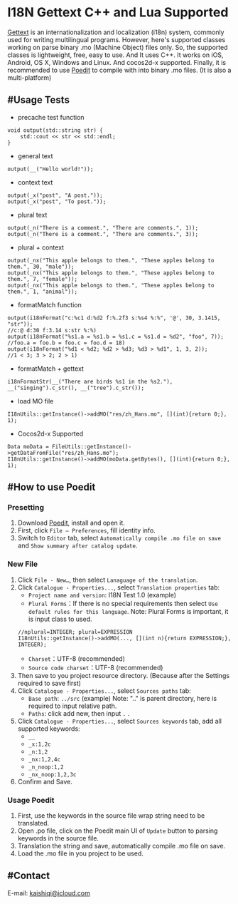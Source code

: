 I18N Gettext C++ and Lua Supported
==========================

[Gettext][1] is an internationalization and localization (i18n) system, commonly used for writing multilingual programs.
However, here's supported classes working on parse binary .mo (Machine Object) files only.
So, the supported classes is lightweight, free, easy to use. And It uses C++.
It works on iOS, Android, OS X, Windows and Linux. And cocos2d-x supported.
Finally, it is recommended to use [Poedit][2] to compile with into binary .mo files. (It is also a multi-platform)



#Usage Tests
--------------------

* precache test function
```
void output(std::string str) {
    std::cout << str << std::endl;
}
```

* general text
```
output(__("Hello world!"));
```

* context text
```
output(_x("post", "A post."));
output(_x("post", "To post."));
```

* plural text
```
output(_n("There is a comment.", "There are comments.", 1));
output(_n("There is a comment.", "There are comments.", 3));
```

* plural + context
```
output(_nx("This apple belongs to them.", "These apples belong to them.", 30, "male"));
output(_nx("This apple belongs to them.", "These apples belong to them.", 7, "female"));
output(_nx("This apple belongs to them.", "These apples belong to them.", 1, "animal"));
```

* formatMatch function
```
output(i18nFormat("c:%c1 d:%d2 f:%.2f3 s:%s4 %:%", '@', 30, 3.1415, "str"));
//c:@ d:30 f:3.14 s:str %:%)
output(i18nFormat("%s1.a = %s1.b = %s1.c = %s1.d = %d2", "foo", 7));
//foo.a = foo.b = foo.c = foo.d = 18)
output(i18nFormat("%d1 < %d2; %d2 > %d3; %d3 > %d1", 1, 3, 2));
//1 < 3; 3 > 2; 2 > 1)
```

* formatMatch + gettext
```
i18nFormatStr(__("There are birds %s1 in the %s2."), __("singing").c_str(), __("tree").c_str());
```

* load MO file
```
I18nUtils::getInstance()->addMO("res/zh_Hans.mo", [](int){return 0;}, 1);
```

* Cocos2d-x Supported
```
Data moData = FileUtils::getInstance()->getDataFromFile("res/zh_Hans.mo");
I18nUtils::getInstance()->addMO(moData.getBytes(), [](int){return 0;}, 1);
```



#How to use Poedit
--------------------
### Presetting
1. Download [Poedit][2], install and open it.
2. First, click `File – Preferences`, fill identity info.
3. Switch to `Editor` tab, select `Automatically compile .mo file on save` and `Show summary after catalog update`.

### New File
1. Click `File - New…`, then select `Lanaguage of the translation`.
2. Click `Catalogue - Properties...`, select `Translation properties` tab:
	* `Project name and version`: I18N Test 1.0 (example)
	* `Plural Forms`：If there is no special requirements then select `Use default rules for this language`.
	Note: Plural Forms is important, it is input class to used.
	```
	//nplural=INTEGER; plural=EXPRESSION
	I18nUtils::getInstance()->addMO(..., [](int n){return EXPRESSION;}, INTEGER);
	```
	* `Charset`：UTF-8 (recommended)
	* `Source code charset`：UTF-8 (recommended)
3. Then save to you project resource directory. (Because after the Settings required to save first)
4. Click `Catalogue - Properties...`, select `Sources paths` tab:
	* `Base path`: `../src` (example)
	Note: ".." is parent directory, here is required to input relative path.
	* `Paths`: click add new, then input `.` .
5. Click `Catalogue - Properties...`, select `Sources keywords` tab, add all supported keywords:
	* `__`
	* `_x:1,2c`
	* `_n:1,2`
	* `_nx:1,2,4c`
	* `_n_noop:1,2`
	* `_nx_noop:1,2,3c`
6. Confirm and Save.

### Usage Poedit
1. First, use the keywords in the source file wrap string need to be translated.
2. Open .po file, click on the Poedit main UI of `Update` button to parsing keywords in the source file.
3. Translation the string and save, automatically compile .mo file on save.
4. Load the .mo file in you project to be used.



#Contact
--------------------
E-mail: <kaishiqi@icloud.com>



[1]: http://en.wikipedia.org/wiki/Gettext "Gettext"
[2]: http://poedit.net/ "Poedit"
